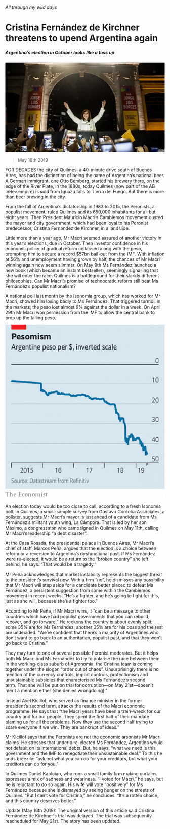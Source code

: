 ###### All through my wild days

# Cristina Fernández de Kirchner threatens to upend Argentina again 

##### Argentina’s election in October looks like a toss up 

![image](images/20190518_amp001.jpg) 

> May 18th 2019 

FOR DECADES the city of Quilmes, a 40-minute drive south of Buenos Aires, has had the distinction of being the name of Argentina’s national beer. A German immigrant, one Otto Bemberg, started his brewery there, on the edge of the River Plate, in the 1880s; today Quilmes (now part of the AB InBev empire) is sold from Iguazú falls to Tierra del Fuego. But there is more than beer brewing in the city. 

From the fall of Argentina’s dictatorship in 1983 to 2015, the Peronists, a populist movement, ruled Quilmes and its 650,000 inhabitants for all but eight years. Then President Mauricio Macri’s Cambiemos movement ousted the mayor and city government, which had been loyal to his Peronist predecessor, Cristina Fernández de Kirchner, in a landslide. 

Little more than a year ago, Mr Macri seemed assured of another victory in this year’s elections, due in October. Then investor confidence in his economic policy of gradual reform collapsed along with the peso, prompting him to secure a record $57bn bail-out from the IMF. With inflation at 56% and unemployment having grown by half, the chances of Mr Macri winning again now seem slimmer. On May 9th Ms Fernández launched a new book (which became an instant bestseller), seemingly signalling that she will enter the race. Quilmes is a battleground for their starkly different philosophies. Can Mr Macri’s promise of technocratic reform still beat Ms Fernández’s populist nationalism? 

A national poll last month by the Isonomía group, which has worked for Mr Macri, showed him losing badly to Ms Fernández. That triggered turmoil in the markets; the peso lost almost 9% against the dollar in a week. On April 29th Mr Macri won permission from the IMF to allow the central bank to prop up the falling peso. 

![image](images/20190518_AMC027.png) 

An election today would be too close to call, according to a fresh Isonomía poll. In Quilmes, a small-sample survey from Gustavo Córdoba Associates, a pollster, suggests Mr Macri’s mayor is just ahead of a candidate from Ms Fernández’s militant youth wing, La Cámpora. That is led by her son Máximo, a congressman who campaigned in Quilmes on May 11th, calling Mr Macri’s leadership “a debt disaster”. 

At the Casa Rosada, the presidential palace in Buenos Aires, Mr Macri’s chief of staff, Marcos Peña, argues that the election is a choice between reform or a reversion to Argentina’s dysfunctional past. If Ms Fernández were re-elected, it would be a return to the “broken country” she left behind, he says. “That would be a tragedy.” 

Mr Peña acknowledges that market instability represents the biggest threat to the president’s survival now. With a firm “no”, he dismisses any possibility that Mr Macri will step aside for a candidate better placed to defeat Ms Fernández, a persistent suggestion from some within the Cambiemos movement in recent weeks. “He’s a fighter, and he’s going to fight for this, just as she will, because she’s a fighter too.” 

According to Mr Peña, if Mr Macri wins, it “can be a message to other countries which have had populist governments that you can rebuild, recover, and go forward.” He reckons the country is about evenly split: some 35% are for Ms Fernández, another 35% are for his boss and the rest are undecided. “We’re confident that there’s a majority of Argentines who don’t want to go back to an authoritarian, populist past, and that they won’t go back to Cristina.” 

They may turn to one of several possible Peronist moderates. But it helps both Mr Macri and Ms Fernández to try to polarise the race between them. In the working-class suburb of Agronomía, the Cristina team is coming together under the slogan “order out of chaos”. Unsurprisingly there is no mention of the currency controls, import controls, protectionism and unsustainable subsidies that characterised Ms Fernández’s second term. That she will be put on trial for corruption—on May 21st—doesn’t merit a mention either (she denies wrongdoing)." 

Instead Axel Kicillof, who served as finance minister in the former president’s second term, attacks the results of the Macri economic programme. He says that “the Macri years have been a train-wreck for our country and for our people. They spent the first half of their mandate blaming us for all the problems. Now they use the second half trying to scare everyone if we win. They are bankrupt of ideas.” 

Mr Kicillof says that the Peronists are not the economic arsonists Mr Macri claims. He stresses that under a re-elected Ms Fernández, Argentina would not default on its international debts. But, he says, “what we need is this government and the IMF to renegotiate their unsustainable deal.” To this he adds breezily: “ask not what you can do for your creditors, but what your creditors can do for you.” 

In Quilmes Daniel Kaploian, who runs a small family firm making curtains, expresses a mix of sadness and weariness. “I voted for Macri,” he says, but he is reluctant to do so again. His wife will vote “positively” for Ms Fernández because she is dismayed by seeing hunger on the streets of Quilmes. “But I can’t vote for Cristina,” he concludes. “It’s a rotten choice, and this country deserves better.” 

Update (May 16th 2019): The original version of this article said Cristina Fernández de Kirchner's trial was delayed. The trial was subsequently rescheduled for May 21st. The story has been updated.  

